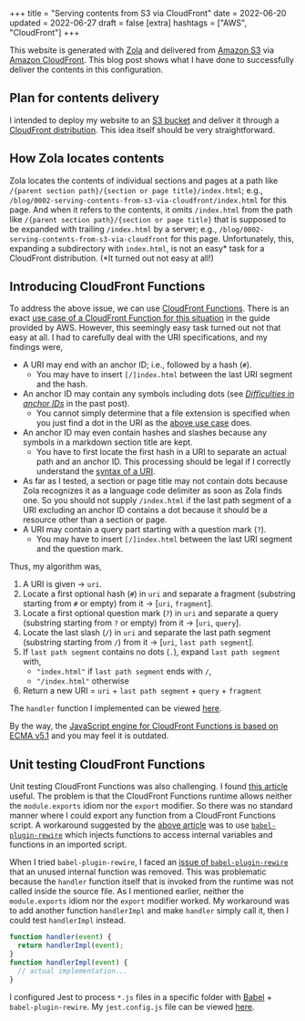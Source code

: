 +++
title = "Serving contents from S3 via CloudFront"
date = 2022-06-20
updated = 2022-06-27
draft = false
[extra]
hashtags = ["AWS", "CloudFront"]
+++

This website is generated with [Zola](https://www.getzola.org) and delivered from [Amazon S3](https://aws.amazon.com/s3/) via [Amazon CloudFront](https://aws.amazon.com/cloudfront/).
This blog post shows what I have done to successfully deliver the contents in this configuration.

<!-- more -->

## Plan for contents delivery

I intended to deploy my website to an [S3 bucket](https://docs.aws.amazon.com/AmazonS3/latest/userguide/creating-buckets-s3.html) and deliver it through a [CloudFront distribution](https://docs.aws.amazon.com/AmazonCloudFront/latest/DeveloperGuide/distribution-working-with.html).
This idea itself should be very straightforward.

## How Zola locates contents

Zola locates the contents of individual sections and pages at a path like `/{parent section path}/{section or page title}/index.html`; e.g., `/blog/0002-serving-contents-from-s3-via-cloudfront/index.html` for this page.
And when it refers to the contents, it omits `/index.html` from the path like `/{parent section path}/{section or page title}` that is supposed to be expanded with trailing `/index.html` by a server; e.g., `/blog/0002-serving-contents-from-s3-via-cloudfront` for this page.
Unfortunately, this, expanding a subdirectory with `index.html`, is not an easy\* task for a CloudFront distribution.
(\*It turned out not easy at all!)

## Introducing CloudFront Functions

To address the above issue, we can use [CloudFront Functions](https://docs.aws.amazon.com/AmazonCloudFront/latest/DeveloperGuide/cloudfront-functions.html).
There is an exact [use case of a CloudFront Function for this situation](https://docs.aws.amazon.com/AmazonCloudFront/latest/DeveloperGuide/example-function-add-index.html) in the guide provided by AWS.
However, this seemingly easy task turned out not that easy at all.
I had to carefully deal with the URI specifications, and my findings were,
- A URI may end with an anchor ID; i.e., followed by a hash (`#`).
    - You may have to insert `[/]index.html` between the last URI segment and the hash.
- An anchor ID may contain any symbols including dots (see [_Difficulties in anchor IDs_](/blog/0001-introducing-zola#Difficulties_in_anchor_IDs) in the past post).
    - You cannot simply determine that a file extension is specified when you just find a dot in the URI as the [above use case](https://docs.aws.amazon.com/AmazonCloudFront/latest/DeveloperGuide/example-function-add-index.html) does.
- An anchor ID may even contain hashes and slashes because any symbols in a markdown section title are kept.
    - You have to first locate the first hash in a URI to separate an actual path and an anchor ID.
      This processing should be legal if I correctly understand the [syntax of a URI](https://datatracker.ietf.org/doc/html/rfc3986#section-3.5).
- As far as I tested, a section or page title may not contain dots because Zola recognizes it as a language code delimiter as soon as Zola finds one.
  So you should not supply `/index.html` if the last path segment of a URI excluding an anchor ID contains a dot because it should be a resource other than a section or page.
- A URI may contain a query part starting with a question mark (`?`).
    - You may have to insert `[/]index.html` between the last URI segment and the question mark.

Thus, my algorithm was,
1. A URI is given &rightarrow; `uri`.
2. Locate a first optional hash (`#`) in `uri` and separate a fragment (substring starting from `#` or empty) from it &rightarrow; [`uri`, `fragment`].
3. Locate a first optional question mark (`?`) in `uri` and separate a query (substring starting from `?` or empty) from it &rightarrow; [`uri`, `query`].
4. Locate the last slash (`/`) in `uri` and separate the last path segment (substring starting from `/`) from it &rightarrow; [`uri`, `last path segment`].
5. If `last path segment` contains no dots (`.`), expand `last path segment` with,
    - `"index.html"` if `last path segment` ends with `/`,
    - `"/index.html"` otherwise
6. Return a new URI = `uri` + `last path segment` + `query` + `fragment`

The `handler` function I implemented can be viewed [here](https://github.com/codemonger-io/codemonger/blob/c681d9c928a3e02dc2efcaa89f4b4d9f93a6eeaa/cdk/cloudfront-fn/expand-index.js).

By the way, the [JavaScript engine for CloudFront Functions is based on ECMA v5.1](https://docs.aws.amazon.com/AmazonCloudFront/latest/DeveloperGuide/functions-javascript-runtime-features.html) and you may feel it is outdated.

## Unit testing CloudFront Functions

Unit testing CloudFront Functions was also challenging.
I found [this article](https://www.uglydirtylittlestrawberry.co.uk/posts/unit-testing-cloudfront-functions/) useful.
The problem is that the CloudFront Functions runtime allows neither the `module.exports` idiom nor the `export` modifier.
So there was no standard manner where I could export any function from a CloudFront Functions script.
A workaround suggested by the [above article](https://www.uglydirtylittlestrawberry.co.uk/posts/unit-testing-cloudfront-functions/) was to use [`babel-plugin-rewire`](https://www.npmjs.com/package/babel-plugin-rewire) which injects functions to access internal variables and functions in an imported script.

When I tried `babel-plugin-rewire`, I faced an [issue of `babel-plugin-rewire`](https://github.com/speedskater/babel-plugin-rewire/issues/109#issuecomment-202526786) that an unused internal function was removed.
This was problematic because the `handler` function itself that is invoked from the runtime was not called inside the source file.
As I mentioned earlier, neither the `module.exports` idiom nor the `export` modifier worked.
My workaround was to add another function `handlerImpl` and make `handler` simply call it, then I could test `handlerImpl` instead.

```js
function handler(event) {
  return handlerImpl(event);
}
function handlerImpl(event) {
  // actual implementation...
}
```

I configured Jest to process `*.js` files in a specific folder with [Babel](https://babeljs.io) + `babel-plugin-rewire`.
My `jest.config.js` file can be viewed [here](https://github.com/codemonger-io/codemonger/blob/c681d9c928a3e02dc2efcaa89f4b4d9f93a6eeaa/cdk/babel.config.js).
